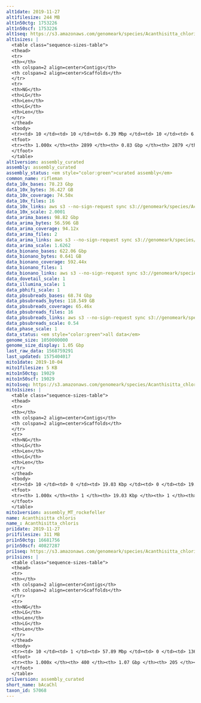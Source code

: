 ```yaml
---
alt1date: 2019-11-27
alt1filesize: 244 MB
alt1n50ctg: 1753226
alt1n50scf: 1753226
alt1seq: https://s3.amazonaws.com/genomeark/species/Acanthisitta_chloris/bAcaChl1/assembly_curated/bAcaChl1.alt.cur.20191127.fasta.gz
alt1sizes: |
  <table class="sequence-sizes-table">
  <thead>
  <tr>
  <th></th>
  <th colspan=2 align=center>Contigs</th>
  <th colspan=2 align=center>Scaffolds</th>
  </tr>
  <tr>
  <th>NG</th>
  <th>LG</th>
  <th>Len</th>
  <th>LG</th>
  <th>Len</th>
  </tr>
  </thead>
  <tbody>
  <tr><td> 10 </td><td> 10 </td><td> 6.39 Mbp </td><td> 10 </td><td> 6.39 Mbp </td></tr>  <tr><td> 20 </td><td> 26 </td><td> 4.25 Mbp </td><td> 26 </td><td> 4.25 Mbp </td></tr>  <tr><td> 30 </td><td> 49 </td><td> 2.97 Mbp </td><td> 49 </td><td> 2.97 Mbp </td></tr>  <tr><td> 40 </td><td> 81 </td><td> 2.23 Mbp </td><td> 81 </td><td> 2.23 Mbp </td></tr>  <tr style="background-color:#cccccc;"><td> 50 </td><td> 123 </td><td> 1.75 Mbp </td><td> 123 </td><td> 1.75 Mbp </td></tr>  <tr><td> 60 </td><td> 177 </td><td> 1.33 Mbp </td><td> 177 </td><td> 1.33 Mbp </td></tr>  <tr><td> 70 </td><td> 251 </td><td> 0.94 Mbp </td><td> 251 </td><td> 0.94 Mbp </td></tr>  <tr><td> 80 </td><td> 370 </td><td> 0.49 Mbp </td><td> 370 </td><td> 0.49 Mbp </td></tr>  <tr><td> 90 </td><td> 864 </td><td> 79.57 Kbp </td><td> 863 </td><td> 79.78 Kbp </td></tr>  <tr><td> 100 </td><td> 2898 </td><td> 209  bp </td><td> 2878 </td><td> 812  bp </td></tr>  </tbody>
  <tfoot>
  <tr><th> 1.000x </th><th> 2899 </th><th> 0.83 Gbp </th><th> 2879 </th><th> 0.83 Gbp </th></tr>
  </tfoot>
  </table>
alt1version: assembly_curated
assembly: assembly_curated
assembly_status: <em style="color:green">curated assembly</em>
common_name: rifleman
data_10x_bases: 78.23 Gbp
data_10x_bytes: 36.427 GB
data_10x_coverage: 74.50x
data_10x_files: 16
data_10x_links: aws s3 --no-sign-request sync s3://genomeark/species/Acanthisitta_chloris/bAcaChl1/genomic_data/10x/ .<br>
data_10x_scale: 2.0001
data_arima_bases: 98.82 Gbp
data_arima_bytes: 56.596 GB
data_arima_coverage: 94.12x
data_arima_files: 2
data_arima_links: aws s3 --no-sign-request sync s3://genomeark/species/Acanthisitta_chloris/bAcaChl4/genomic_data/arima/ .<br>
data_arima_scale: 1.6262
data_bionano_bases: 622.06 Gbp
data_bionano_bytes: 0.641 GB
data_bionano_coverage: 592.44x
data_bionano_files: 1
data_bionano_links: aws s3 --no-sign-request sync s3://genomeark/species/Acanthisitta_chloris/bAcaChl1/genomic_data/bionano/ .<br>
data_dovetail_scale: 1
data_illumina_scale: 1
data_pbhifi_scale: 1
data_pbsubreads_bases: 68.74 Gbp
data_pbsubreads_bytes: 118.549 GB
data_pbsubreads_coverage: 65.46x
data_pbsubreads_files: 16
data_pbsubreads_links: aws s3 --no-sign-request sync s3://genomeark/species/Acanthisitta_chloris/bAcaChl1/genomic_data/pacbio/ . --exclude "*ccs*bam*"<br>
data_pbsubreads_scale: 0.54
data_phase_scale: 1
data_status: <em style="color:green">all data</em>
genome_size: 1050000000
genome_size_display: 1.05 Gbp
last_raw_data: 1568759291
last_updated: 1575404017
mito1date: 2019-10-04
mito1filesize: 5 KB
mito1n50ctg: 19029
mito1n50scf: 19029
mito1seq: https://s3.amazonaws.com/genomeark/species/Acanthisitta_chloris/bAcaChl1/assembly_MT_rockefeller/bAcaChl1.MT.20191004.fasta.gz
mito1sizes: |
  <table class="sequence-sizes-table">
  <thead>
  <tr>
  <th></th>
  <th colspan=2 align=center>Contigs</th>
  <th colspan=2 align=center>Scaffolds</th>
  </tr>
  <tr>
  <th>NG</th>
  <th>LG</th>
  <th>Len</th>
  <th>LG</th>
  <th>Len</th>
  </tr>
  </thead>
  <tbody>
  <tr><td> 10 </td><td> 0 </td><td> 19.03 Kbp </td><td> 0 </td><td> 19.03 Kbp </td></tr>  <tr><td> 20 </td><td> 0 </td><td> 19.03 Kbp </td><td> 0 </td><td> 19.03 Kbp </td></tr>  <tr><td> 30 </td><td> 0 </td><td> 19.03 Kbp </td><td> 0 </td><td> 19.03 Kbp </td></tr>  <tr><td> 40 </td><td> 0 </td><td> 19.03 Kbp </td><td> 0 </td><td> 19.03 Kbp </td></tr>  <tr style="background-color:#cccccc;"><td> 50 </td><td> 0 </td><td style="background-color:#ff8888;"> 19.03 Kbp </td><td> 0 </td><td style="background-color:#ff8888;"> 19.03 Kbp </td></tr>  <tr><td> 60 </td><td> 0 </td><td> 19.03 Kbp </td><td> 0 </td><td> 19.03 Kbp </td></tr>  <tr><td> 70 </td><td> 0 </td><td> 19.03 Kbp </td><td> 0 </td><td> 19.03 Kbp </td></tr>  <tr><td> 80 </td><td> 0 </td><td> 19.03 Kbp </td><td> 0 </td><td> 19.03 Kbp </td></tr>  <tr><td> 90 </td><td> 0 </td><td> 19.03 Kbp </td><td> 0 </td><td> 19.03 Kbp </td></tr>  <tr><td> 100 </td><td> 0 </td><td> 19.03 Kbp </td><td> 0 </td><td> 19.03 Kbp </td></tr>  </tbody>
  <tfoot>
  <tr><th> 1.000x </th><th> 1 </th><th> 19.03 Kbp </th><th> 1 </th><th> 19.03 Kbp </th></tr>
  </tfoot>
  </table>
mito1version: assembly_MT_rockefeller
name: Acanthisitta chloris
name_: Acanthisitta_chloris
pri1date: 2019-11-27
pri1filesize: 311 MB
pri1n50ctg: 16681756
pri1n50scf: 40827287
pri1seq: https://s3.amazonaws.com/genomeark/species/Acanthisitta_chloris/bAcaChl1/assembly_curated/bAcaChl1.pri.cur.20191127.fasta.gz
pri1sizes: |
  <table class="sequence-sizes-table">
  <thead>
  <tr>
  <th></th>
  <th colspan=2 align=center>Contigs</th>
  <th colspan=2 align=center>Scaffolds</th>
  </tr>
  <tr>
  <th>NG</th>
  <th>LG</th>
  <th>Len</th>
  <th>LG</th>
  <th>Len</th>
  </tr>
  </thead>
  <tbody>
  <tr><td> 10 </td><td> 1 </td><td> 57.89 Mbp </td><td> 0 </td><td> 136.57 Mbp </td></tr>  <tr><td> 20 </td><td> 3 </td><td> 40.40 Mbp </td><td> 1 </td><td> 96.25 Mbp </td></tr>  <tr><td> 30 </td><td> 6 </td><td> 36.90 Mbp </td><td> 3 </td><td> 62.81 Mbp </td></tr>  <tr><td> 40 </td><td> 10 </td><td> 24.09 Mbp </td><td> 5 </td><td> 50.82 Mbp </td></tr>  <tr style="background-color:#cccccc;"><td> 50 </td><td> 16 </td><td style="background-color:#88ff88;"> 16.68 Mbp </td><td> 7 </td><td style="background-color:#88ff88;"> 40.83 Mbp </td></tr>  <tr><td> 60 </td><td> 23 </td><td> 13.17 Mbp </td><td> 10 </td><td> 28.50 Mbp </td></tr>  <tr><td> 70 </td><td> 33 </td><td> 9.38 Mbp </td><td> 14 </td><td> 22.52 Mbp </td></tr>  <tr><td> 80 </td><td> 47 </td><td> 5.50 Mbp </td><td> 19 </td><td> 19.70 Mbp </td></tr>  <tr><td> 90 </td><td> 75 </td><td> 2.68 Mbp </td><td> 26 </td><td> 11.89 Mbp </td></tr>  <tr><td> 100 </td><td> 399 </td><td> 3.37 Kbp </td><td> 204 </td><td> 7.11 Kbp </td></tr>  </tbody>
  <tfoot>
  <tr><th> 1.000x </th><th> 400 </th><th> 1.07 Gbp </th><th> 205 </th><th> 1.08 Gbp </th></tr>
  </tfoot>
  </table>
pri1version: assembly_curated
short_name: bAcaChl
taxon_id: 57068
---
```


